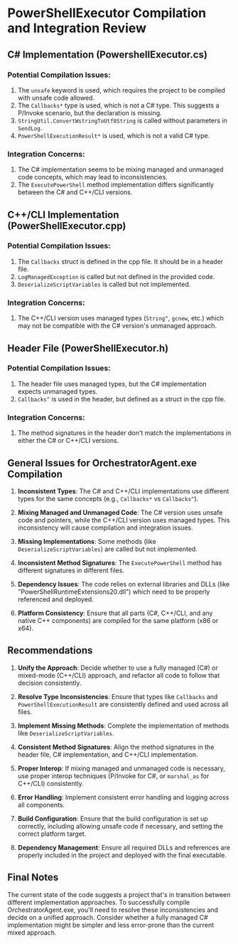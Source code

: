 # PowerShellExecutor Compilation and Integration Review

## C# Implementation (PowershellExecutor.cs)

### Potential Compilation Issues:
1. The `unsafe` keyword is used, which requires the project to be compiled with unsafe code allowed.
2. The `Callbacks*` type is used, which is not a C# type. This suggests a P/Invoke scenario, but the declaration is missing.
3. `StringUtil.ConvertWstringToUtf8String` is called without parameters in `SendLog`.
4. `PowerShellExecutionResult*` is used, which is not a valid C# type.

### Integration Concerns:
1. The C# implementation seems to be mixing managed and unmanaged code concepts, which may lead to inconsistencies.
2. The `ExecutePowerShell` method implementation differs significantly between the C# and C++/CLI versions.

## C++/CLI Implementation (PowerShellExecutor.cpp)

### Potential Compilation Issues:
1. The `Callbacks` struct is defined in the cpp file. It should be in a header file.
2. `LogManagedException` is called but not defined in the provided code.
3. `DeserializeScriptVariables` is called but not implemented.

### Integration Concerns:
1. The C++/CLI version uses managed types (`String^`, `gcnew`, etc.) which may not be compatible with the C# version's unmanaged approach.

## Header File (PowerShellExecutor.h)

### Potential Compilation Issues:
1. The header file uses managed types, but the C# implementation expects unmanaged types.
2. `Callbacks^` is used in the header, but defined as a struct in the cpp file.

### Integration Concerns:
1. The method signatures in the header don't match the implementations in either the C# or C++/CLI versions.

## General Issues for OrchestratorAgent.exe Compilation

1. **Inconsistent Types**: The C# and C++/CLI implementations use different types for the same concepts (e.g., `Callbacks*` vs `Callbacks^`).

2. **Mixing Managed and Unmanaged Code**: The C# version uses unsafe code and pointers, while the C++/CLI version uses managed types. This inconsistency will cause compilation and integration issues.

3. **Missing Implementations**: Some methods (like `DeserializeScriptVariables`) are called but not implemented.

4. **Inconsistent Method Signatures**: The `ExecutePowerShell` method has different signatures in different files.

5. **Dependency Issues**: The code relies on external libraries and DLLs (like "PowerShellRuntimeExtensions20.dll") which need to be properly referenced and deployed.

6. **Platform Consistency**: Ensure that all parts (C#, C++/CLI, and any native C++ components) are compiled for the same platform (x86 or x64).

## Recommendations

1. **Unify the Approach**: Decide whether to use a fully managed (C#) or mixed-mode (C++/CLI) approach, and refactor all code to follow that decision consistently.

2. **Resolve Type Inconsistencies**: Ensure that types like `Callbacks` and `PowerShellExecutionResult` are consistently defined and used across all files.

3. **Implement Missing Methods**: Complete the implementation of methods like `DeserializeScriptVariables`.

4. **Consistent Method Signatures**: Align the method signatures in the header file, C# implementation, and C++/CLI implementation.

5. **Proper Interop**: If mixing managed and unmanaged code is necessary, use proper interop techniques (P/Invoke for C#, or `marshal_as` for C++/CLI) consistently.

6. **Error Handling**: Implement consistent error handling and logging across all components.

7. **Build Configuration**: Ensure that the build configuration is set up correctly, including allowing unsafe code if necessary, and setting the correct platform target.

8. **Dependency Management**: Ensure all required DLLs and references are properly included in the project and deployed with the final executable.

## Final Notes

The current state of the code suggests a project that's in transition between different implementation approaches. To successfully compile OrchestratorAgent.exe, you'll need to resolve these inconsistencies and decide on a unified approach. Consider whether a fully managed C# implementation might be simpler and less error-prone than the current mixed approach.